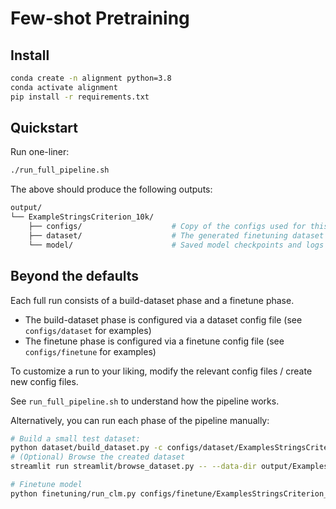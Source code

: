 # Few-shot Pretraining

## Install
```bash
conda create -n alignment python=3.8
conda activate alignment
pip install -r requirements.txt
```

## Quickstart

Run one-liner:
```bash
./run_full_pipeline.sh
```

The above should produce the following outputs:
```bash
output/
└── ExampleStringsCriterion_10k/
	├── configs/					# Copy of the configs used for this run
	├── dataset/					# The generated finetuning dataset
	└── model/						# Saved model checkpoints and logs
```

## Beyond the defaults

Each full run consists of a build-dataset phase and a finetune phase.
- The build-dataset phase is configured via a dataset config file (see `configs/dataset` for examples)
- The finetune phase is configured via a finetune config file (see `configs/finetune` for examples)

To customize a run to your liking, modify the relevant config files / create new config files.

See `run_full_pipeline.sh` to understand how the pipeline works.

Alternatively, you can run each phase of the pipeline manually:
```bash
# Build a small test dataset:
python dataset/build_dataset.py -c configs/dataset/ExamplesStringsCriterion_10k.yaml
# (Optional) Browse the created dataset
streamlit run streamlit/browse_dataset.py -- --data-dir output/ExamplesStringsCriterion_10k/dataset

# Finetune model
python finetuning/run_clm.py configs/finetune/ExamplesStringsCriterion_10k.json
```